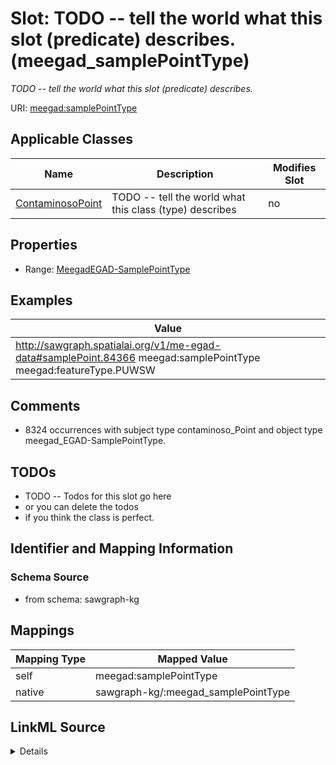 

# Slot: TODO -- tell the world what this slot (predicate) describes. (meegad_samplePointType)


_TODO -- tell the world what this slot (predicate) describes._





URI: [meegad:samplePointType](http://sawgraph.spatialai.org/v1/me-egad#samplePointType)



<!-- no inheritance hierarchy -->





## Applicable Classes

| Name | Description | Modifies Slot |
| --- | --- | --- |
| [ContaminosoPoint](../classes/ContaminosoPoint.md) | TODO -- tell the world what this class (type) describes |  no  |







## Properties

* Range: [MeegadEGAD-SamplePointType](../classes/MeegadEGAD-SamplePointType.md)






## Examples

| Value |
| --- |
| http://sawgraph.spatialai.org/v1/me-egad-data#samplePoint.84366 meegad:samplePointType meegad:featureType.PUWSW |

## Comments

* 8324 occurrences with subject type contaminoso_Point and object type meegad_EGAD-SamplePointType.

## TODOs

* TODO -- Todos for this slot go here
* or you can delete the todos
* if you think the class is perfect.

## Identifier and Mapping Information







### Schema Source


* from schema: sawgraph-kg




## Mappings

| Mapping Type | Mapped Value |
| ---  | ---  |
| self | meegad:samplePointType |
| native | sawgraph-kg/:meegad_samplePointType |




## LinkML Source

<details>
```yaml
name: meegad_samplePointType
description: TODO -- tell the world what this slot (predicate) describes.
title: TODO -- tell the world what this slot (predicate) describes.
todos:
- TODO -- Todos for this slot go here
- or you can delete the todos
- if you think the class is perfect.
comments:
- 8324 occurrences with subject type contaminoso_Point and object type meegad_EGAD-SamplePointType.
examples:
- value: http://sawgraph.spatialai.org/v1/me-egad-data#samplePoint.84366 meegad:samplePointType
    meegad:featureType.PUWSW
from_schema: sawgraph-kg
rank: 1000
slot_uri: meegad:samplePointType
alias: meegad_samplePointType
domain_of:
- contaminoso_Point
range: meegad_EGAD-SamplePointType

```
</details>